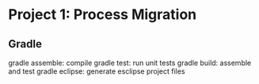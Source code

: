 Project 1: Process Migration
============================

Gradle
------

gradle assemble: compile
gradle test: run unit tests
gradle build: assemble and test
gradle eclipse: generate esclipse project files

